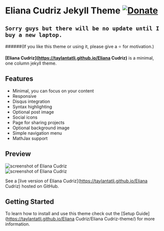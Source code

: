 # Eliana Cudriz Jekyll Theme [![Donate](https://img.shields.io/badge/paypal-donate-blue.svg)](https://www.paypal.me/taylantatli/0usd)  
  
## `Sorry guys but there will be no update until I buy a new laptop.`
    
######(If you like this theme or using it, please give a :star: for motivation.)

**[Eliana Cudriz](https://taylantatli.github.io/Eliana Cudriz)** is a minimal, one column jekyll theme.

## Features
* Minimal, you can focus on your content
* Responsive
* Disqus integration
* Syntax highlighting
* Optional post image
* Social icons
* Page for sharing projects
* Optional background image
* Simple navigation menu
* MathJax support

## Preview

![screenshot of Eliana Cudriz](https://cloud.githubusercontent.com/assets/754514/14509720/61c61058-01d6-11e6-93ab-0918515ecd56.png)    
![screenshot of Eliana Cudriz](https://cloud.githubusercontent.com/assets/754514/14509716/61ac6c8e-01d6-11e6-879f-8308883de790.png)

See a [live version of Eliana Cudriz](https://taylantatli.github.io/Eliana Cudriz) hosted on GitHub.

## Getting Started

To learn how to install and use this theme check out the [Setup Guide](https://taylantatli.github.io/Eliana Cudriz/Eliana Cudriz-theme/) for more information.
